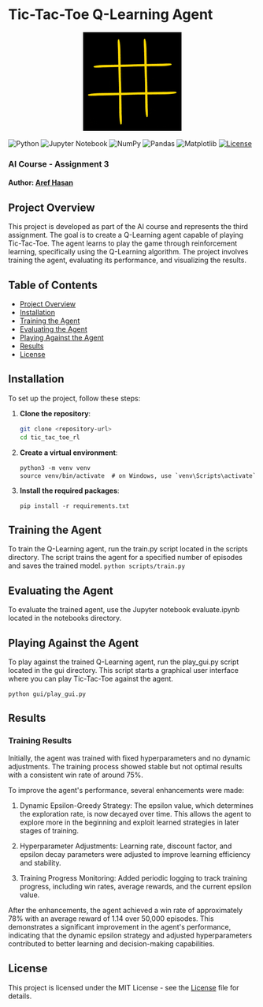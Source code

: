 # Tic-Tac-Toe Q-Learning Agent

<p align="center">
  <img src="tic_tac_toe.gif" alt="Tic-Tac-Toe Demo">
</p>

![Python](https://img.shields.io/badge/python-3670A0?style=for-the-badge&logo=python&logoColor=ffdd54)
![Jupyter Notebook](https://img.shields.io/badge/jupyter-%23FA0F00.svg?style=for-the-badge&logo=jupyter&logoColor=white)
![NumPy](https://img.shields.io/badge/numpy-%23013243.svg?style=for-the-badge&logo=numpy&logoColor=white)
![Pandas](https://img.shields.io/badge/pandas-%23150458.svg?style=for-the-badge&logo=pandas&logoColor=white)
![Matplotlib](https://img.shields.io/badge/Matplotlib-%23ffffff.svg?style=for-the-badge&logo=Matplotlib&logoColor=black)
[![License](https://img.shields.io/badge/license-MIT-blue.svg)](LICENSE) 

### AI Course - Assignment 3

#### Author: [Aref Hasan](https://github.com/aref-hasan) 

## Project Overview

This project is developed as part of the AI course and represents the third assignment. The goal is to create a Q-Learning agent capable of playing Tic-Tac-Toe. The agent learns to play the game through reinforcement learning, specifically using the Q-Learning algorithm. The project involves training the agent, evaluating its performance, and visualizing the results.

## Table of Contents

- [Project Overview](#project-overview)
- [Installation](#installation)
- [Training the Agent](#training-the-agent)
- [Evaluating the Agent](#evaluating-the-agent)
- [Playing Against the Agent](#playing-against-the-agent)
- [Results](#results)
- [License](#license)


## Installation


To set up the project, follow these steps:

1. **Clone the repository**:
   ```bash
   git clone <repository-url>
   cd tic_tac_toe_rl
    ```

2. **Create a virtual environment**:
    ```
    python3 -m venv venv
    source venv/bin/activate  # on Windows, use `venv\Scripts\activate`
    ```

3. **Install the required packages**:
   ```
   pip install -r requirements.txt
   ```
## Training the Agent
To train the Q-Learning agent, run the train.py script located in the scripts directory. The script trains the agent for a specified number of episodes and saves the trained model.
    ```
    python scripts/train.py
    ```

## Evaluating the Agent
To evaluate the trained agent, use the Jupyter notebook evaluate.ipynb located in the notebooks directory. 


## Playing Against the Agent
To play against the trained Q-Learning agent, run the play_gui.py script located in the gui directory. This script starts a graphical user interface where you can play Tic-Tac-Toe against the agent.
  ```
  python gui/play_gui.py
  ```



## Results


### Training Results
Initially, the agent was trained with fixed hyperparameters and no dynamic adjustments. The training process showed stable but not optimal results with a consistent win rate of around 75%.

To improve the agent's performance, several enhancements were made:

1. Dynamic Epsilon-Greedy Strategy: The epsilon value, which determines the exploration rate, is now decayed over time. This allows the agent to explore more in the beginning and exploit learned strategies in later stages of training.

2. Hyperparameter Adjustments: Learning rate, discount factor, and epsilon decay parameters were adjusted to improve learning efficiency and stability.

3. Training Progress Monitoring: Added periodic logging to track training progress, including win rates, average rewards, and the current epsilon value.


After the enhancements, the agent achieved a win rate of approximately 78% with an average reward of 1.14 over 50,000 episodes. This demonstrates a significant improvement in the agent's performance, indicating that the dynamic epsilon strategy and adjusted hyperparameters contributed to better learning and decision-making capabilities.

## License
This project is licensed under the MIT License - see the [License](LICENSE) file for details.
